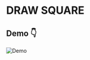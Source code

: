# DRAW SQUARE

## Demo 👇

![Demo](https://res.cloudinary.com/kingarunesh/image/upload/v1660048836/Complete%20Python/hirst-painting_rn2ydd.gif)
